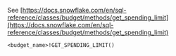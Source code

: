 See [https://docs.snowflake.com/en/sql-reference/classes/budget/methods/get_spending_limit](https://docs.snowflake.com/en/sql-reference/classes/budget/methods/get_spending_limit)
```
<budget_name>!GET_SPENDING_LIMIT()
```
